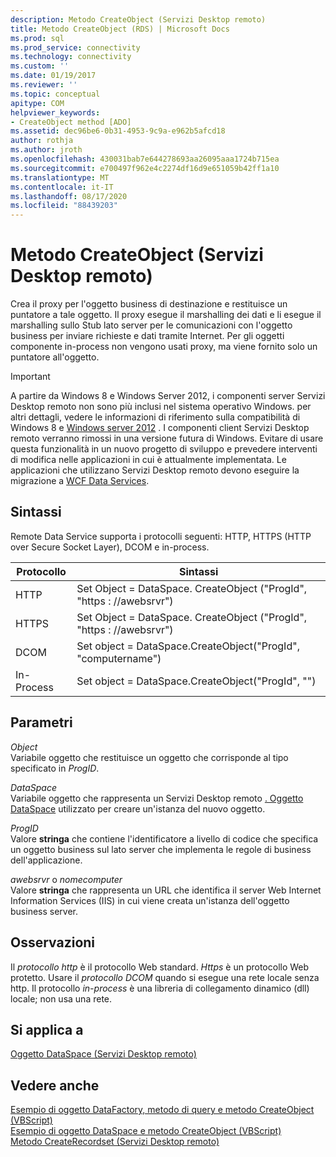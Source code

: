 ```yaml
---
description: Metodo CreateObject (Servizi Desktop remoto)
title: Metodo CreateObject (RDS) | Microsoft Docs
ms.prod: sql
ms.prod_service: connectivity
ms.technology: connectivity
ms.custom: ''
ms.date: 01/19/2017
ms.reviewer: ''
ms.topic: conceptual
apitype: COM
helpviewer_keywords:
- CreateObject method [ADO]
ms.assetid: dec96be6-0b31-4953-9c9a-e962b5afcd18
author: rothja
ms.author: jroth
ms.openlocfilehash: 430031bab7e644278693aa26095aaa1724b715ea
ms.sourcegitcommit: e700497f962e4c2274df16d9e651059b42ff1a10
ms.translationtype: MT
ms.contentlocale: it-IT
ms.lasthandoff: 08/17/2020
ms.locfileid: "88439203"
---
```

# <a name="createobject-method-rds"></a>Metodo CreateObject (Servizi Desktop remoto)
Crea il proxy per l'oggetto business di destinazione e restituisce un puntatore a tale oggetto. Il proxy esegue il marshalling dei dati e li esegue il marshalling sullo Stub lato server per le comunicazioni con l'oggetto business per inviare richieste e dati tramite Internet. Per gli oggetti componente in-process non vengono usati proxy, ma viene fornito solo un puntatore all'oggetto.  
  
> [!IMPORTANT]
>  A partire da Windows 8 e Windows Server 2012, i componenti server Servizi Desktop remoto non sono più inclusi nel sistema operativo Windows. per altri dettagli, vedere le informazioni di riferimento sulla compatibilità di Windows 8 e [Windows server 2012](https://www.microsoft.com/download/details.aspx?id=27416) . I componenti client Servizi Desktop remoto verranno rimossi in una versione futura di Windows. Evitare di usare questa funzionalità in un nuovo progetto di sviluppo e prevedere interventi di modifica nelle applicazioni in cui è attualmente implementata. Le applicazioni che utilizzano Servizi Desktop remoto devono eseguire la migrazione a [WCF Data Services](https://go.microsoft.com/fwlink/?LinkId=199565).  
  
## <a name="syntax"></a>Sintassi  
 Remote Data Service supporta i protocolli seguenti: HTTP, HTTPS (HTTP over Secure Socket Layer), DCOM e in-process.  
  
|Protocollo|Sintassi|  
|--------------|------------|  
|HTTP|Set Object = DataSpace. CreateObject ("ProgId", "https \: //awebsrvr")|  
|HTTPS|Set Object = DataSpace. CreateObject ("ProgId", "https \: //awebsrvr")|  
|DCOM|Set object = DataSpace.CreateObject("ProgId", "computername")|  
|In-Process|Set object = DataSpace.CreateObject("ProgId", "")|  
  
## <a name="parameters"></a>Parametri  
 *Object*  
 Variabile oggetto che restituisce un oggetto che corrisponde al tipo specificato in *ProgID*.  
  
 *DataSpace*  
 Variabile oggetto che rappresenta un Servizi Desktop remoto [. Oggetto DataSpace](../../../ado/reference/rds-api/dataspace-object-rds.md) utilizzato per creare un'istanza del nuovo oggetto.  
  
 *ProgID*  
 Valore **stringa** che contiene l'identificatore a livello di codice che specifica un oggetto business sul lato server che implementa le regole di business dell'applicazione.  
  
 *awebsrvr* o *nomecomputer*  
 Valore **stringa** che rappresenta un URL che identifica il server Web Internet Information Services (IIS) in cui viene creata un'istanza dell'oggetto business server.  
  
## <a name="remarks"></a>Osservazioni  
 Il *protocollo http* è il protocollo Web standard. *Https* è un protocollo Web protetto. Usare il *protocollo DCOM* quando si esegue una rete locale senza http. Il protocollo *in-process* è una libreria di collegamento dinamico (dll) locale; non usa una rete.  
  
## <a name="applies-to"></a>Si applica a  
 [Oggetto DataSpace (Servizi Desktop remoto)](../../../ado/reference/rds-api/dataspace-object-rds.md)  
  
## <a name="see-also"></a>Vedere anche  
 [Esempio di oggetto DataFactory, metodo di query e metodo CreateObject (VBScript)](../../../ado/reference/rds-api/datafactory-object-query-method-and-createobject-method-example-vbscript.md)   
 [Esempio di oggetto DataSpace e metodo CreateObject (VBScript)](../../../ado/reference/rds-api/dataspace-object-and-createobject-method-example-vbscript.md)   
 [Metodo CreateRecordset (Servizi Desktop remoto)](../../../ado/reference/rds-api/createrecordset-method-rds.md)


